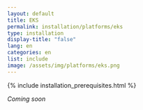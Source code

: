 ```yaml
---
layout: default
title: EKS
permalink: installation/platforms/eks
type: installation
display-title: "false"
lang: en
categories: en
list: include
image: /assets/img/platforms/eks.png
---
```


{% include installation_prerequisites.html %}

<!--To set up and run Meshery on EKS 

In order to provide Meshery with the necessary access to your managed Kubernetes instance, 
Meshery will need to be assigned a *ServiceAccount*. An existing ServiceAccount can be used or a new one created. 
1. Ensure that the ServiceAccount you use has the *cluster-admin* role assigned.
1. Configure Meshery to run on EKS:
    - [Automatic Configuration](#automatic-configuration-recommended)
    - [Manual Configuration](#manual-configuration-optional)

_Note: Make sure you are able to access EKS with *kubectl* by following the [EKS Guide.](https://docs.aws.amazon.com/eks/latest/userguide/create-kubeconfig.html){:target="_blank"}_

#### Automatic Configuration (Recommended)

1. In your browser, navigate to Meshery (e.g. `http://localhost:9081`) and login.
1. Download your Meshery authentication token by clicking Get Token under your user profile.
1. Use this authentication token to execute the following command:

    ```$ mesheryctl system config eks --token <PATH TO TOKEN>```

This command updates your kubeconfig to provide Meshery with access to your managed Kubernetes instance.
Once configured, proceed with using Meshery:

`mesheryctl system start`

#### Manual Configuration (Optional)

If the [Automatic Configuration](#automatic-configuration-recommended) procedure fails or you would like to manually prepare your kubeconfig file to provide Meshery with the necessary access to your managed Kubernetes instance, perform the following actions:

1. Create a *ServiceAccount* with *cluster-admin* role
    
    ```$ kubectl create serviceaccount meshery```

1. Adding/Binding *cluster-admin* role to new service account meshery
    
    ```$ kubectl create clusterrolebinding meshery-binding --clusterrole=cluster-admin\--serviceaccount=default:meshery```

1. Get secret name from *ServiceAccount*.
    
    <pre class="codeblock-pre">
    <div class="codeblock"><div class="clipboardjs">
    $ kubectl get secrets

    NAME                           TYPE                                  DATA   AGE
    default-token-fnfjp            kubernetes.io/service-account-token   3      95d
    meshery-token-5z9xj               kubernetes.io/service-account-token   3      66m
    </div></div>
    </pre>

    _Note: Here the secret name is meshery-token-5z9xj_
1. Get secret/token:

    <pre class="codeblock-pre">
    <div class="codeblock"><div class="clipboardjs">
    $ kubectl describe secret  sa-1-token-5z9xj
    Name:         meshery-token-5z9xj
    Namespace:    default
    Labels:       <none>
    Annotations:  kubernetes.io/service-account.name: meshery
                  kubernetes.io/service-account.uid: 397XXX-XXX-XXXX-XXXXX-XXXXX

    Type:  kubernetes.io/service-account-token

    Data
    ====
    ca.crt:     1025 bytes
    namespace:  7 bytes
    token:      XXXhbGciOiJSUXXXX     </div></div></pre>

1. Generate new kubeconfig yaml file to use as input to Meshery.
1. Set config Credential using above generate `token`.
    
    <pre class="codeblock-pre">
    <div class="codeblock"><div class="clipboardjs">
    $ kubectl config set-credentials meshery --token=XXXXX

    o/p:User "meshery" set.
    </div></div>
    </pre>

1. Set current context to our new service account `meshery`
    
    <pre class="codeblock-pre">
    <div class="codeblock"><div class="clipboardjs">
    $ kubectl config set-context --current --user=meshery

    o/p:
    Context "aws" modified.
    </div></div>
    </pre>

1. Generate kubeconfig yaml file to use as input to Meshery.
    
    <pre class="codeblock-pre">
    <div class="codeblock"><div class="clipboardjs">
    $ kubectl config view --minify --flatten >  config_aws_eks.yaml
    </div></div>
    </pre>

Meshery should now be connected with your managed Kubernetes instance. Take a look at the [Meshery guides]({{ site.baseurl }}/guides) for advanced usage tips.-->

*Coming soon*